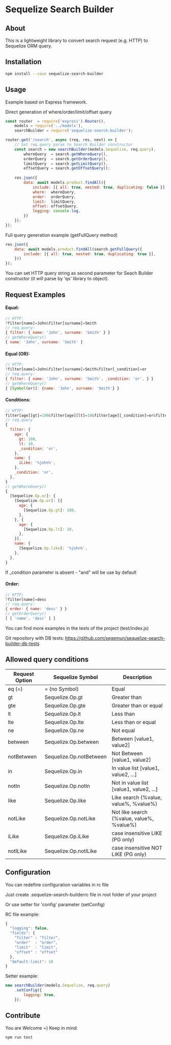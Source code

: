 # Sequelize Search Builder
## About
This is a lightweight library to convert search request (e.g. HTTP) to Sequelize ORM query.

## Installation
```bash
npm install --save sequelize-search-builder
```

## Usage
Example based on Express framework.

Direct generation of where/order/limit/offset query
```javascript
const router  = require('express').Router(),
    models = require('../models'),
    searchBuilder = require('sequelize-search-builder');

router.get('/search', async (req, res, next) => {
    // Set req.query param to Search Builder constructor
    const search = new searchBuilder(models.Sequelize, req.query),
        whereQuery  = search.getWhereQuery(),
        orderQuery  = search.getOrderQuery(),
        limitQuery  = search.getLimitQuery(),
        offsetQuery = search.getOffsetQuery();
    
    res.json({
        data: await models.product.findAll({
            include: [{ all: true, nested: true, duplicating: false }],
            where:  whereQuery,
            order:  orderQuery,
            limit:  limitQuery,
            offset: offsetQuery,
            logging: console.log,
        })
    });
});
```
Full query generation example (getFullQuery method)
```javascript
res.json({
    data: await models.product.findAll(search.getFullQuery({
        include: [{ all: true, nested: true, duplicating: true }],
    }))
});
```

You can set HTTP query string as second parameter for Seach Builder constructor (it will parse by 'qs' library to object).

## Request Examples

#### Equal:
```javascript
// HTTP:
?filter[name]=John&filter[surname]=Smith
// req.query:
{ filter: { name: 'John', surname: 'Smith' } }
// getWhereQuery()
{ name: 'John', surname: 'Smith' }
```

#### Equal (OR):
```javascript
// HTTP:
?filter[name]=John&filter[surname]=Smith&filter[_condition]=or
// req.query:
{ filter: { name: 'John', surname: 'Smith', _condition: 'or', } }
// getWhereQuery()
{ [Symbol(or)]: {name: 'John', surname: 'Smith'} }
```

#### Conditions:
```javascript
// HTTP:
filter[age][gt]=100&filter[age][lt]=10&filter[age][_condition]=or&filter[name][iLike]=%john%&filter[_condition]=or
// req.query
{
  filter: {
    age: {
      gt: 100,
      lt: 10,
      _condition: 'or',
    },
    name: {
      iLike: '%john%',
    },
    _condition: 'or',
  },
}
// getWhereQuery()
{
  [Sequelize.Op.or]: {
    [Sequelize.Op.or]: [{
      age: {
        [Sequelize.Op.gt]: 100,
      },
    }, {
      age: {
        [Sequelize.Op.lt]: 10,
      },
    }],
    name: {
      [Sequelize.Op.like]: '%john%',
    },
  },
}
```

If _condition parameter is absent - "and" will be use by default

#### Order:
```javascript
// HTTP:
?filter[name]=desc
// req.query:
{ order: { name: 'desc' } }
// getOrderQuery()
[ [ 'name', 'desc' ] ]
```

You can find more examples in the tests of the project (test/index.js)

Git repository with DB tests: https://github.com/segemun/sequelize-search-builder-db-tests

## Allowed query conditions
| Request Option|Sequelize Symbol         |Description |
|---------------|-------------------------|------------|
| eq (=)        | = (no Symbol)           | Equal
| gt            | Sequelize.Op.gt         | Greater than
| gte           | Sequelize.Op.gte        | Greater than or equal
| lt            | Sequelize.Op.lt         | Less than
| lte           | Sequelize.Op.lte        | Less than or equal
| ne            | Sequelize.Op.ne         | Not equal
| between       | Sequelize.Op.between    | Between [value1, value2]
| notBetween    | Sequelize.Op.notBetween | Not Between [value1, value2]
| in            | Sequelize.Op.in         | In value list [value1, value2, ...]
| notIn         | Sequelize.Op.notIn      | Not in value list [value1, value2, ...]
| like          | Sequelize.Op.like       | Like search (%value, value%, %value%)
| notLike       | Sequelize.Op.notLike    | Not like search (%value, value%, %value%)
| iLike         | Sequelize.Op.iLike      | case insensitive LIKE (PG only)
| notILike      | Sequelize.Op.notILike   | case insensitive NOT LIKE (PG only)

## Configuration

You can redefine configuration variables in rc file

Just create .sequelize-search-builderrc file in root folder of your project

Or use setter for 'config' parameter (setConfig)

RC file example: 

```javascript
{
  "logging": false,
  "fields": {
    "filter" : "filter",
    "order"  : "order",
    "limit"  : "limit",
    "offset" : "offset"
  },
  "default-limit": 10
}
```

Setter example:

```javascript
new searchBuilder(models.Sequelize, req.query)
    .setConfig({
        logging: true,
    });
```

## Contribute
You are Welcome =)
Keep in mind:
```sh
npm run test
```

